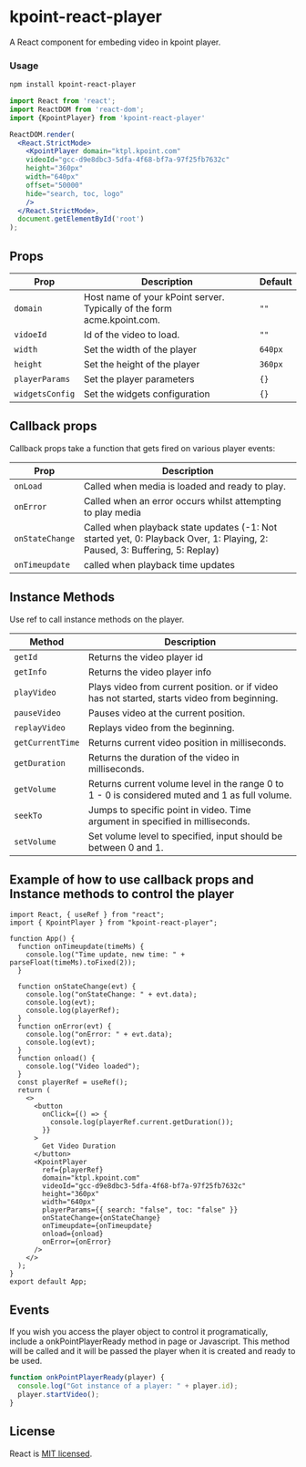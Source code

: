 # kpoint-react-player
A React component for embeding video in kpoint player.


### Usage
```bash
npm install kpoint-react-player
```   

```jsx
import React from 'react';
import ReactDOM from 'react-dom';
import {KpointPlayer} from 'kpoint-react-player'

ReactDOM.render(
  <React.StrictMode>
    <KpointPlayer domain="ktpl.kpoint.com"
    videoId="gcc-d9e8dbc3-5dfa-4f68-bf7a-97f25fb7632c"
    height="360px"
    width="640px"
    offset="50000"
    hide="search, toc, logo"
    />
  </React.StrictMode>,
  document.getElementById('root')
);
```


## Props

Prop | Description | Default
---- | ----------- | -------
`domain` | Host name of your kPoint server. Typically of the form acme.kpoint.com. | `""`
`vidoeId` | Id of the video to load. | `""`
`width` | Set the width of the player | `640px`
`height` | Set the height of the player | `360px`
`playerParams` | Set the player parameters | `{}`
`widgetsConfig` | Set the widgets configuration | `{}`
## Callback props

Callback props take a function that gets fired on various player events:

Prop | Description
---- | -----------
`onLoad` | Called when media is loaded and ready to play.
`onError` | Called when an error occurs whilst attempting to play media
`onStateChange` | Called when playback state updates (-1: Not started yet, 0: Playback Over, 1:	Playing, 2:	Paused, 3: Buffering, 5: Replay)
`onTimeupdate` | called when playback time updates

## Instance Methods
Use ref to call instance methods on the player. 



Method | Description
---- | -----------
`getId` | Returns the video player id
`getInfo` | Returns the video player info
`playVideo` | Plays video from current position. or if video has not started, starts video from beginning.
`pauseVideo` | Pauses video at the current position.
`replayVideo` | Replays video from the beginning.
`getCurrentTime` |Returns current video position in milliseconds.
`getDuration` | Returns the duration of the video in milliseconds.
`getVolume ` | Returns current volume level in the range 0 to 1 - 0 is considered muted and 1 as full volume.
`seekTo` | Jumps to specific point in video. Time argument in specified in milliseconds.
`setVolume` | Set volume level to specified, input should be between 0 and 1.

## Example of how to use callback props and Instance methods to control the player
```
import React, { useRef } from "react";
import { KpointPlayer } from "kpoint-react-player";

function App() {
  function onTimeupdate(timeMs) {
    console.log("Time update, new time: " + parseFloat(timeMs).toFixed(2));
  }

  function onStateChange(evt) {
    console.log("onStateChange: " + evt.data);
    console.log(evt);
    console.log(playerRef);
  }
  function onError(evt) {
    console.log("onError: " + evt.data);
    console.log(evt);
  }
  function onload() {
    console.log("Video loaded");
  }
  const playerRef = useRef();
  return (
    <>
      <button
        onClick={() => {
          console.log(playerRef.current.getDuration());
        }}
      >
        Get Video Duration
      </button>
      <KpointPlayer
        ref={playerRef}
        domain="ktpl.kpoint.com"
        videoId="gcc-d9e8dbc3-5dfa-4f68-bf7a-97f25fb7632c"
        height="360px"
        width="640px"
        playerParams={{ search: "false", toc: "false" }}
        onStateChange={onStateChange}
        onTimeupdate={onTimeupdate}
        onload={onload}
        onError={onError}
      />
    </>
  );
}
export default App;
```
## Events
If you wish you access the player object to control it programatically, include a onkPointPlayerReady method in page or Javascript. This method will be called and it will be passed the player when it is created and ready to be used.

```jsx
function onkPointPlayerReady(player) {
  console.log("Got instance of a player: " + player.id);
  player.startVideo();
}
```

## License

React is [MIT licensed](./LICENSE).

